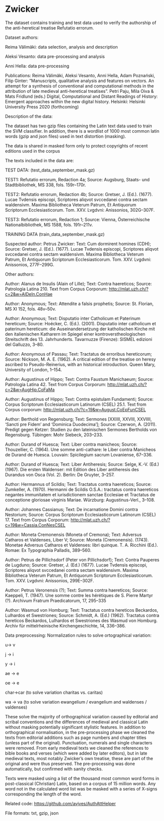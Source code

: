 # Zwicker

The dataset contains training and test data used to verify the authorship of the anti-heretical treatise Refutatio errorum. 

Dataset authors:

Reima Välimäki: data selection, analysis and description

Aleksi Vesanto: data pre-processing and analysis

Anni Hella: data pre-processing


Publications:
Reima Välimäki, Aleksi Vesanto, Anni Hella, Adam Poznański, Filip Ginter: ”Manuscripts,
qualitative analysis and features on vectors. An attempt for a synthesis of conventional and
computational methods in the attribution of late medieval anti-heretical treatises”. Petri Paju, Mila Oiva & Mats Fridlund (eds.) Digital, Computational and Distant Readings of History: Emergent approaches within the new digital history. Helsinki: Helsinki University Press 2020 (forthcoming)

Description of the data:

The dataset has two gzip files containing the Latin text data used to train the SVM classifier. In addition, there is a wordlist of 1000 most common latin words (gzip and json files) used in text distortion (masking).

The data is shared in masked form only to protect copyrights of recent editions used in the corpus

The texts included in the data are:

TEST DATA: (test_data_september_mask.gz)

TEST1: Refutatio errorum, Redaction 4a; Source: Augsburg, Staats- und Stadtbibliothek, MS 338, fols. 159r–170r.

TEST2: Refutatio errorum, Redaction 4b; Source: Gretser, J. (Ed.). (1677). Lucae Tvdensis episcopi, Scriptores aliqvot svccedanei contra sectam waldensivm. Maxima Bibliotheca Veterum Patrum, Et Antiquorum Scriptorum Ecclesiasticorum. Tom. XXV. Lvgdvni: Anissonios, 302G–307F.

TEST3: Refutatio errorum, Redaction 1; Source: Vienna, Österreichische Nationalbibliothek, MS 1588, fols. 191r–211v.

TRAINING DATA (train_data_september_mask.gz)

Suspected author: Petrus Zwicker: Text: Cum dormirent homines (CDH); Source: Gretser, J. (Ed.). (1677). Lucae Tvdensis episcopi, Scriptores aliqvot svccedanei contra sectam waldensivm. Maxima Bibliotheca Veterum Patrum, Et Antiquorum Scriptorum Ecclesiasticorum. Tom. XXV. Lvgdvni: Anissonios, 277F–299G.

Other authors:

Author: Alanus de Insulis (Alain of Lille); Text: Contra haereticos; Source: Patrologia Latina 210. Text from Corpus Corporum: http://mlat.uzh.ch/?c=2&w=AlDeIn.ConHae

Author: Anonymous; Text: Attendite a falsis prophetis; Source: St. Florian, MS XI 152, fols. 48v–50v.

Author: Anonymous; Text: Disputatio inter Catholicum et Paterinum hereticum; Source: Hoécker, C. (Ed.). (2001). Disputatio inter catholicum et paterinum hereticum: die Auseinandersetzung der katholischen Kirche mit den italienischen Katharern im Spiegel einer kontroverstheologischen Streitschrift des 13. Jahrhunderts. Tavarnuzze (Firenze): SISMEL edizioni del Galluzzo, 3–80.

Author: Anonymous of Passau; Text: Tractatus de erroribus hereticorum; Source: Nickson, M. A. E. (1962). A critical edition of the treatise on heresy ascribed to Pseudo-Reinerius, with an historical introduction. Queen Mary, University of London, 1–154.

Author: Augustinus of Hippo; Text: Contra Faustum Manichaeum; Source: Patrologia Latina 42. Text from Corpus Corporum: http://mlat.uzh.ch/?c=2&w=AugHip.CoFaMa

Author: Augustinus of Hippo; Text: Contra epistulam Fundamenti; Source: Corpus Scriptorum Ecclesiasticorum Latinorum (CSEL) 25.1. Text from Corpus corporum: 
http://mlat.uzh.ch/?c=19&w=August.CoEpFunCSEL

Author: Berthold von Regensburg; Text: Sermones [XXIIII, XXVIII, XXVIIII, ‘Sancti pre Fidem’ and ‘Dominica Duodecima’]; Source: Czerwon, A. (2011). Predigt gegen Ketzer: Studien zu den lateinischen Sermones Bertholds von Regensburg. Tübingen: Mohr Siebeck, 203–233.

Author: Durand of Huesca; Text: Liber contra manicheos; Source: Thouzellier, C. (1964). Une somme anti-cathare: le Liber contra Manicheos de Durand de Huesca. Louvain: Spicilegium sacrum Lovaniense, 67–336.

Author: Durand of Huesca; Text: Liber Antiheresis; Source: Selge, K.-V. (Ed.) (1967). Die ersten Waldenser: mit Edition des Liber antiheresis des Durandus von Osca (Vol. 2). Berlin: De Gruyter, 3–257.

Author: Hermannus of Scildis; Text: Tractatus contra haereticos; Source: Zumkeller, A. (1970). Hermanni de Scildis O.S.A.: tractatus contra haereticos negantes immunitatem et iurisdictionem sanctae Ecclesiae et Tractatus de conceptione gloriosae virginis Mariae. Würzburg: Augustinus-Verl., 3–108. 

Author: Johannes Cassianus; Text: De incarnatione Domini contra Nestorium; Source: Corpus Scriptorum Ecclesiasticorum Latinorum (CSEL) 17. Text from Corpus Corporum: http://mlat.uzh.ch/?c=19&w=Cassia.ConNesCSEL

Author: Moneta Cremonensis (Moneta of Cremona); Text: Adversus Catharos et Valdenses, Liber V; Source: Moneta (Cremonensis). (1743). Monetae Adversus Catharos et Valdenses: libri quinque. T. A. Ricchini (Ed.). Romae: Ex Typographia Palladis, 389–560.

Author: Petrus de Pillichsdorf (Peter von Pillichsdorf); Text: Contra Pauperes de Lugduno; Source: Gretser, J. (Ed.) (1677). Lucae Tvdensis episcopi, Scriptores aliqvot svccedanei contra sectam waldensivm. Maxima Bibliotheca Veterum Patrum, Et Antiquorum Scriptorum Ecclesiasticorum. Tom. XXV. Lvgdvni: Anissonios, 299E–302F.

Author: Petrus Veronensis (?); Text: Summa contra haereticos; Source: Kaeppeli, T. (1947). Une somme contre les hérétiques de S. Pierre Martyr (?). Archivum Fratrum Praedicatorum, 17, 295–335

Author: Wasmud von Homburg; Text: Tractatus contra hereticos Beckardos, Lulhardos et Swestriones; Source: Schmidt, A. (Ed.) (1962). Tractatus contra hereticos Beckardos, Lulhardos et Swestriones des Wasmud von Homburg. Archiv für mittelrheinische Kirchengeschichte, 14, 336–386.


Data preprocessing:
Normalization rules to solve ortographical variation:

u-> v

j -> i

y -> i

ae -> e

oe -> e

char->car (to solve variation charitas vs. caritas)

wa -> va (to solve variation ewangelium / evangelium and waldenses / valdenses)

These solve the majority of orthographical variation caused by editorial and scribal conventions and the differences of medieval and classical Latin without masking potentially significant stylistic features. In addition to orthographical normalisation, in the pre-processing phase we cleaned the texts from editorial additions such as page numbers and chapter titles (unless part of the original). Punctuation, numerals and single characters were removed. From early medieval texts we cleaned the references to bible books and verses (which were added by later editors), but in late medieval texts, most notably Zwicker’s own treatise, these are part of the original and were thus preserved. The pre-processing was done automatically, but confirmed with sanity checks. 

Texts were masked using a list of the thousand most common word forms in post-classical (Christian) Latin, based on a corpus of 15 million words. Any word not in the calculated word list was be masked with a series of X-signs corresponding the length of the word. 


Related code:
https://github.com/avjves/AuthAttHelper

File formats:
txt, gzip, json

 

